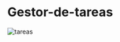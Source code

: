 # Gestor-de-tareas
![tareas](https://github.com/Jostiin/Gestor-de-tareas/assets/63017264/cd29b682-98ba-4039-a6c4-3763c7dafdb2)
